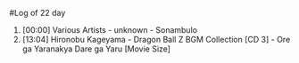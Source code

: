 #Log of 22 day

1. [00:00] Various Artists - unknown - Sonambulo
1. [13:04] Hironobu Kageyama - Dragon Ball Z BGM Collection [CD 3] - Ore ga Yaranakya Dare ga Yaru [Movie Size]
